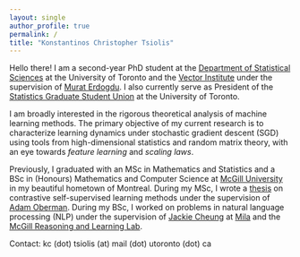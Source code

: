 ```yaml
---
layout: single
author_profile: true
permalink: /
title: "Konstantinos Christopher Tsiolis"
---
```

Hello there! I am a second-year PhD student at the [Department of Statistical Sciences](https://www.statistics.utoronto.ca) at the University of Toronto and the [Vector Institute](https://vectorinstitute.ai) under the supervision of [Murat Erdogdu](ttp://www.cs.toronto.edu/~erdogdu/). I also currently serve as President of the [Statistics Graduate Student Union](https://sgsu-uoft.github.io) at the University of Toronto. 

I am broadly interested in the rigorous theoretical analysis of machine learning methods. The primary objective of my current research is to characterize learning dynamics under stochastic gradient descent (SGD) using tools from high-dimensional statistics and random matrix theory, with an eye towards *feature learning* and *scaling laws*. 

Previously, I graduated with an MSc in Mathematics and Statistics and a BSc in (Honours) Mathematics and Computer Science at [McGill University](https://mcgill.ca) in my beautiful hometown of Montreal. During my MSc, I wrote a [thesis](https://arxiv.org/pdf/2309.02651.pdf) on contrastive self-supervised learning methods under the supervision of [Adam Oberman](https://www.adamoberman.net/). During my BSc, I worked on problems in natural language processing (NLP) under the supervision of [Jackie Cheung](https://cs.mcgill.ca/~jcheung) at [Mila](https://mila.quebec/en) and the [McGill Reasoning and Learning Lab](http://rl.cs.mcgill.ca).

Contact: kc (dot) tsiolis (at) mail (dot) utoronto (dot) ca